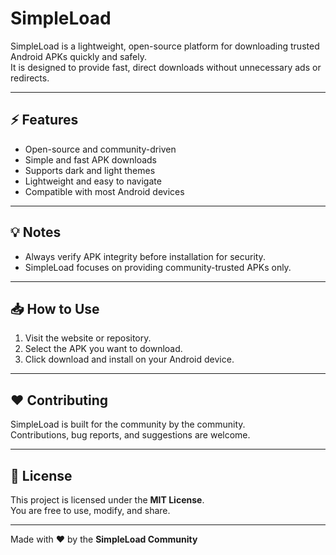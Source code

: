 # SimpleLoad

SimpleLoad is a lightweight, open-source platform for downloading trusted Android APKs quickly and safely.  
It is designed to provide fast, direct downloads without unnecessary ads or redirects.

---

## ⚡ Features

- Open-source and community-driven
- Simple and fast APK downloads
- Supports dark and light themes
- Lightweight and easy to navigate
- Compatible with most Android devices

---

## 💡 Notes

- Always verify APK integrity before installation for security.
- SimpleLoad focuses on providing community-trusted APKs only.

---

## 📥 How to Use

1. Visit the website or repository.
2. Select the APK you want to download.
3. Click download and install on your Android device.

---

## ❤️ Contributing

SimpleLoad is built for the community by the community.  
Contributions, bug reports, and suggestions are welcome.

---

## 📜 License

This project is licensed under the **MIT License**.  
You are free to use, modify, and share.

---

Made with ❤️ by the **SimpleLoad Community**
